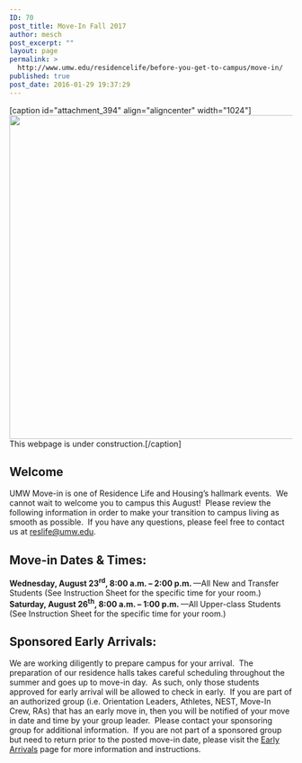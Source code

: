 ```yaml
---
ID: 70
post_title: Move-In Fall 2017
author: mesch
post_excerpt: ""
layout: page
permalink: >
  http://www.umw.edu/residencelife/before-you-get-to-campus/move-in/
published: true
post_date: 2016-01-29 19:37:29
---
```

[caption id="attachment_394" align="aligncenter" width="1024"]<img class="size-large wp-image-394" src="http://www.umw.edu/residencelife/wp-content/uploads/sites/30/2016/01/Under-Construction1-1024x576.jpg" alt="" width="1024" height="576" /> This webpage is under construction.[/caption]
<h2>Welcome</h2>
UMW Move-in is one of Residence Life and Housing’s hallmark events.  We cannot wait to welcome you to campus this August!  Please review the following information in order to make your transition to campus living as smooth as possible.  If you have any questions, please feel free to contact us at <a href="mailto:reslife@umw.edu">reslife@umw.edu</a>.
<h2>Move-in Dates &amp; Times:<strong>
</strong></h2>
<strong>Wednesday, August 23<sup>rd</sup>, 8:00 a.m. – 2:00 p.m. </strong>—All New and Transfer Students (See Instruction Sheet for the specific time for your room.)
<strong>Saturday, August 26<sup>th</sup>, 8:00 a.m. – 1:00 p.m. </strong>—All Upper-class Students (See Instruction Sheet for the specific time for your room.)
<h2><strong>Sponsored Early Arrivals:</strong></h2>
We are working diligently to prepare campus for your arrival.  The preparation of our residence halls takes careful scheduling throughout the summer and goes up to move-in day.  As such, only those students approved for early arrival will be allowed to check in early.  If you are part of an authorized group (i.e. Orientation Leaders, Athletes, NEST, Move-In Crew, RAs) that has an early move in, then you will be notified of your move in date and time by your group leader.  Please contact your sponsoring group for additional information.  If you are not part of a sponsored group but need to return prior to the posted move-in date, please visit the <a href="http://www.umw.edu/residencelife/before-you-get-to-campus/move-in/early-arrivals/">Early Arrivals</a> page for more information and instructions.
